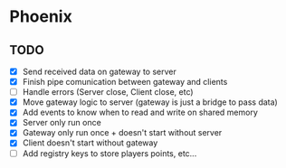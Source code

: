 ﻿# Phoenix

## TODO
- [x] Send received data on gateway to server
- [x] Finish pipe comunication between gateway and clients
- [ ] Handle errors (Server close, Client close, etc)
- [x] Move gateway logic to server (gateway is just a bridge to pass data)
- [x] Add events to know when to read and write on shared memory
- [x] Server only run once
- [x] Gateway only run once + doesn't start without server
- [x] Client doesn't start without gateway
- [ ] Add registry keys to store players points, etc...